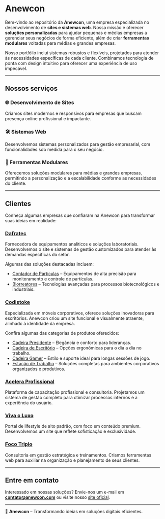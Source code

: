 # Anewcon

Bem-vindo ao repositório da **Anewcon**, uma empresa especializada no desenvolvimento de **sites e sistemas web**. Nossa missão é oferecer **soluções personalizadas** para ajudar pequenas e médias empresas a gerenciar seus negócios de forma eficiente, além de criar **ferramentas modulares** voltadas para médias e grandes empresas.

Nosso portfólio inclui sistemas robustos e flexíveis, projetados para atender às necessidades específicas de cada cliente. Combinamos tecnologia de ponta com design intuitivo para oferecer uma experiência de uso impecável.

---

## Nossos serviços

### 🌐 Desenvolvimento de Sites
Criamos sites modernos e responsivos para empresas que buscam presença online profissional e impactante.

### 🛠 Sistemas Web
Desenvolvemos sistemas personalizados para gestão empresarial, com funcionalidades sob medida para o seu negócio.

### 🧩 Ferramentas Modulares
Oferecemos soluções modulares para médias e grandes empresas, permitindo a personalização e a escalabilidade conforme as necessidades do cliente.

---

## Clientes

Conheça algumas empresas que confiaram na Anewcon para transformar suas ideias em realidade:

### [Dafratec](https://dafratec.com)
Fornecedora de equipamentos analíticos e soluções laboratoriais. Desenvolvemos o site e sistemas de gestão customizados para atender às demandas específicas do setor.  

Algumas das soluções destacadas incluem:  
- [Contador de Partículas](https://dafratec.com/contador-de-particulas) – Equipamentos de alta precisão para monitoramento e controle de partículas.  
- [Biorreatores](https://dafratec.com/bioreatores-biofermentadores) – Tecnologias avançadas para processos biotecnológicos e industriais.  


### [Codistoke](https://codistoke.com.br)
Especializada em móveis corporativos, oferece soluções inovadoras para escritórios. Anewcon criou um site funcional e visualmente atraente, alinhado à identidade da empresa.  

Confira algumas das categorias de produtos oferecidos:  
- [Cadeira Presidente](https://codistoke.com.br/loja/product-category/cadeiras-de-escritorio/cadeira-presidente/) – Elegância e conforto para lideranças.  
- [Cadeira de Escritório](https://codistoke.com.br/loja/product-category/cadeiras-de-escritorio/) – Opções ergonômicas para o dia a dia no trabalho.  
- [Cadeira Gamer](https://codistoke.com.br/loja/product-category/cadeiras-de-escritorio/cadeira-gamer/) – Estilo e suporte ideal para longas sessões de jogo.  
- [Estação de Trabalho](https://codistoke.com.br/loja/product-category/estacao-de-trabalho/) – Soluções completas para ambientes corporativos organizados e produtivos.  


### [Acelera Profissional](https://aceleraprofissional.com.br)
Plataforma de capacitação profissional e consultoria. Projetamos um sistema de gestão completo para otimizar processos internos e a experiência do usuário.

### [Viva o Luxo](https://vivaoluxo.com.br)
Portal de lifestyle de alto padrão, com foco em conteúdo premium. Desenvolvemos um site que reflete sofisticação e exclusividade.

### [Foco Triplo](https://focotriplo.com.br)
Consultoria em gestão estratégica e treinamentos. Criamos ferramentas web para auxiliar na organização e planejamento de seus clientes.

---

## Entre em contato

Interessado em nossas soluções? Envie-nos um e-mail em **contato@anewcon.com** ou visite nosso [site oficial](https://anewcon.com.br).

---

🚀 **Anewcon** – Transformando ideias em soluções digitais eficientes.
